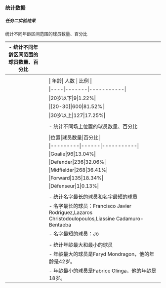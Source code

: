 ### 统计数据

##### 任务二实验结果

统计不同年龄区间范围的球员数量、百分比

| - 统计不同年龄区间范围的球员数量、百分比 |      |                                                              |
| ---------------------------------------- | ---- | ------------------------------------------------------------ |
|                                          |      |                                                              |
|                                          |      | \| 年龄\| 人数 \| 比例 \|                                    |
|                                          |      | \|----\|-------\|-----------\|                               |
|                                          |      | \|20岁以下\|9\|1.22%\|                                       |
|                                          |      | \|[20-30]\|600\|81.52%\|                                     |
|                                          |      | \|30岁以上\|127\|17.25%\|                                    |
|                                          |      |                                                              |
|                                          |      | - 统计不同场上位置的球员数量、百分比                         |
|                                          |      |                                                              |
|                                          |      | \|位置\|球员数量\|百分比\|                                   |
|                                          |      | \|---------\|------\|-----------\|                           |
|                                          |      | \|Goalie\|96\|13.04%\|                                       |
|                                          |      | \|Defender\|236\|32.06%\|                                    |
|                                          |      | \|Midfielder\|268\|36.41%\|                                  |
|                                          |      | \|Forward\|135\|18.34%\|                                     |
|                                          |      | \|Défenseur\|1\|0.13%\|                                      |
|                                          |      |                                                              |
|                                          |      | - 统计名字最长的球员和名字最短的球员                         |
|                                          |      | - 名字最长的球员：Francisco Javier Rodriguez,Lazaros Christodoulopoulos,Liassine Cadamuro-Bentaeba |
|                                          |      | - 名字最短的球员：Jô                                         |
|                                          |      |                                                              |
|                                          |      | - 统计年龄最大和最小的球员                                   |
|                                          |      | - 年龄最大的球员是Faryd Mondragon，他的年龄是42岁。          |
|                                          |      | - 年龄最小的球员是Fabrice Olinga，他的年龄是18岁。           |